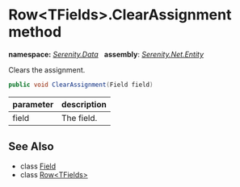 # Row&lt;TFields&gt;.ClearAssignment method
**namespace:** *[Serenity.Data](../../README.md#serenity.data-namespace)*   **assembly**: *[Serenity.Net.Entity](../../README.md)*

Clears the assignment.

```csharp
public void ClearAssignment(Field field)
```

| parameter | description |
| --- | --- |
| field | The field. |

## See Also

* class [Field](../Field.md)
* class [Row&lt;TFields&gt;](../Row-1.md)